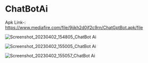 # ChatBotAi
Apk Link-: https://www.mediafire.com/file/9jjkh2d0jf2c9rn/ChatGptBot.apk/file


![Screenshot_20230402_154805_ChatBot Ai](https://user-images.githubusercontent.com/95864562/229347305-b495c7df-b881-4406-83e5-bac35aabe281.jpg)


![Screenshot_20230402_155005_ChatBot Ai](https://user-images.githubusercontent.com/95864562/229347319-afd769ec-d318-4953-b048-86d658bd9cd1.jpg)



![Screenshot_20230402_155057_ChatBot Ai](https://user-images.githubusercontent.com/95864562/229347328-1c36736b-bf8a-4dc3-9f23-ecfa9faa6ab5.jpg)
